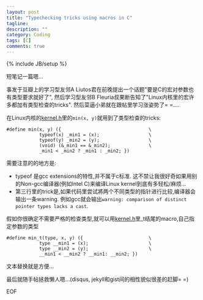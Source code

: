 ```yaml
---
layout: post
title: "Typechecking tricks using macros in C"
tagline:
description: ""
category: Coding
tags: [C]
comments: true
---
```

{% include JB/setup %}

短笔记一篇嗯…

事发于豆瓣上的学习型友邻A Liutos君在前晚提出一个话题"要是C的宏对参数也有类型要求就好了", 然后学习型友邻B Fleuria叔果断告知了"Linux内核里的宏许多都加有类型检查的tricks". 然后菜逼小弟就在跟帖里学习涨姿势了= =….

在Linux内核的[kernel.h](http://lxr.free-electrons.com/source/include/linux/kernel.h#L568)里的`min(x, y)`就用到了类型检查的tricks:

	#define min(x, y) ({                                \
            	typeof(x) _min1 = (x);                  \
            	typeof(y) _min2 = (y);                  \
            	(void) (&_min1 == &_min2);              \
            	_min1 < _min2 ? _min1 : _min2; })

需要注意的的地方是:

- typeof 是gcc extensions的特性,并不属于c标准. 这不禁让我很好奇如果用别的Non-gcc编译器(例如Intel C)来编译Linux kernel到底有多轻松/麻烦…
- 第三行里的trick是,如果代码里尝试將两个不同类型的指针进行比较,编译器会输出一条warning. 例如gcc就会输出`warning: comparison of distinct pointer types lacks a cast`. 

假如你很确定不需要严格的检查类型,就可以用[kernel.h](http://lxr.free-electrons.com/source/include/linux/kernel.h#L632)里_t结尾的macro,自己指定参数的类型

	#define min_t(type, x, y) ({                        \
            	type __min1 = (x);                      \
            	type __min2 = (y);                      \
            	__min1 < __min2 ? __min1: __min2; })

文本替换就是方便…

最后就随手帖拯救懒人嗯…(disqus, jekyll和gist间的相性貌似很差的赶脚= =)
	<script src="https://gist.github.com/4022951.js"> </script>

EOF



